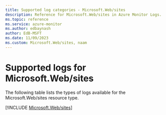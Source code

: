 ```yaml
---
title: Supported log categories - Microsoft.Web/sites
description: Reference for Microsoft.Web/sites in Azure Monitor Logs.
ms.topic: reference
ms.service: azure-monitor
ms.author: edbaynash
author: EdB-MSFT
ms.date: 11/09/2023
ms.custom: Microsoft.Web/sites, naam
---
```





# Supported logs for Microsoft.Web/sites  
The following table lists the types of logs available for the Microsoft.Web/sites resource type.
  
  
[!INCLUDE [Microsoft.Web/sites](./includes/microsoft-web-sites-logs-include.md)]
  

